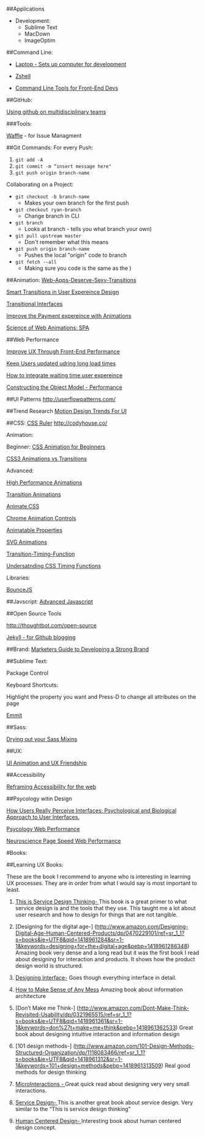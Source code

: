 ##Applications

* Development:
	* Sublime Text
	* MacDown
	* ImageOptim


##Command Line:

* [Laptop - Sets up computer for development](https://github.com/thoughtbot/laptop)

* [Zshell](https://github.com/robbyrussell/oh-my-zsh)

* [Command Line Tools for Front-End Devs](http://seesparkbox.com/foundry/command_line_tools_for_frontend_developers)


##GitHub:

[Using github on multidisciplinary teams](http://viget.com/advance/using-github-on-multidisciplinary-teams)

###Tools:

[Waffle](https://waffle.io) - for Issue Managment

##Git Commands:
For every Push:

1. `git add -A`
2. `git commit -m “insert message here"`
3. `git push origin branch-name`

Collaborating on a Project:

* `git checkout -b branch-name` 
	* Makes your own branch for the first push
* `git checkout ryan-branch` 
	* Change branch in CLI
* `git branch`
	* Looks at branch - tells you what branch your own)
* `git pull upstream master`
	* Don't remember what this means
* `git push origin branch-name`
	* Pushes the local "origin" code to branch
* `git fetch --all` 
	* Making sure you code is the same as the  )



##Animation:
[Web-Apps-Deserve-Sexy-Transitions](https://medium.com/@gem_ray/web-apps-deserve-sexy-transitions-too-8068a5e4cb82)

[Smart Transitions in User Expereince Design](http://www.smashingmagazine.com/2013/10/23/smart-transitions-in-user-experience-design/)

[Transitional Interfaces](https://medium.com/@pasql/transitional-interfaces-926eb80d64e3)

[Improve the Payment expereince with Animations](https://medium.com/@michaelvillar/improve-the-payment-experience-with-animations-3d1b0a9b810e)

[Science of Web Animations: SPA](http://una.github.io/spa/)

##Web Performance

[Improve UX Through Front-End Performance](http://alistapart.com/article/improving-ux-through-front-end-performance)

[Keep Users updated udring long load times](http://www.uxbooth.com/articles/keep-users-updated-during-long-load-times/)

[How to integrate waiting time user expereince](http://blog.usabilla.com/how-to-integrate-waiting-time-user-experience/)

[Constructing the Object Model - Performance](https://developers.google.com/web/fundamentals/performance/critical-rendering-path/constructing-the-object-model)


##UI Patterns
http://userflowpatterns.com/

##Trend Research
[Motion Design Trends For UI](https://econsultancy.com/blog/65140-14-motion-design-trends-for-web-and-mobile-interfaces#i.cg3rva13nzfgbw)

##CSS: 
[CSS Ruler](http://katydecorah.com/css-ruler/)
http://codyhouse.co/


Animation: 

Beginner:
[CSS Animation for Beginners](http://robots.thoughtbot.com/css-animation-for-beginners)

[CSS3 Animations vs Transitions](http://www.kirupa.com/html5/css3_animations_vs_transitions.htm)


Advanced:

[High Performance Animations](http://www.html5rocks.com/en/tutorials/speed/high-performance-animations/)

[Transition Animations](http://learn.shayhowe.com/advanced-html-css/transitions-animations/)

[Animate.CSS](http://daneden.github.io/animate.css/)

[Chrome Animation Controls](http://valhead.com/2015/01/06/quick-tip-chrome-animation-controls/)

[Animatable Properties](http://leaverou.github.io/animatable/)

[SVG Animations](http://css-tricks.com/guide-svg-animations-smil/)

[Transition-Timing-Function](http://css-tricks.com/almanac/properties/t/transition-timing-function/)

[Undersatnding CSS Timing Functions](http://www.smashingmagazine.com/2014/04/15/understanding-css-timing-functions/)

Libraries:

[BounceJS](http://bouncejs.com/)

##Javscript:
[Advanced Javascript](http://ejohn.org/apps/learn/)

##Open Source Tools

http://thoughtbot.com/open-source

[Jekyll - for Github blogging](http://jekyllrb.com/docs/usage/)

##Brand:
[Marketers Guide to Developing a Strong Brand](http://blog.hubspot.com/blog/tabid/6307/bid/34238/The-Marketer-s-Guide-to-Developing-a-Strong-Brand-Identity.aspx)

##Sublime Text:

Package Control

Keyboard Shortcuts: 

Highlight the property you want and Press-D to change all attributes on the page

[Emmit](http://emmet.io/ )

##Sass:

[Drying out your Sass Mixins](http://alistapart.com/article/dry-ing-out-your-sass-mixins)

##UX:

[UI Animation and UX Friendship](http://alistapart.com/article/ui-animation-and-ux-a-not-so-secret-friendship)


##Accessibility

[Reframing Accessibility for the web](http://alistapart.com/article/reframing-accessibility-for-the-web)

##Psycology witin Design

[How Users Really Perceive Interfaces: Psychological and Biological Approach to User Interfaces.](https://medium.com/@kresokraljevic/how-users-really-perceive-interfaces-psychological-and-biological-approach-to-user-interfaces-c1271e0225c7)

[Psycology Web Performance](http://www.websiteoptimization.com/speed/tweak/psychology-web-performance/)

[Neuroscience Page Speed Web Performance](http://www.webperformancetoday.com/2012/03/21/neuroscience-page-speed-web-performance/)

#Books:

##Learning UX Books:

These are the book I recommend to anyone who is interesting in learning UX processes. They are in order from what I would say is most important to least.

1. [This is Service Design Thinking- ](http://www.amazon.com/This-Service-Design-Thinking-Basics/dp/1118156307/ref=sr_1_1?s=books&ie=UTF8&qid=1418961298&sr=1-1&keywords=this+is+service+design+thinking&pebp=1418961299763)
This book is a great primer to what service design is and the tools that they use. This taught me a lot about user research and how to design for things that are not tangible.

2. [Designing for the digital age-]
(http://www.amazon.com/Designing-Digital-Age-Human-Centered-Products/dp/0470229101/ref=sr_1_1?s=books&ie=UTF8&qid=1418961284&sr=1-1&keywords=designing+for+the+digital+age&pebp=1418961286348)
Amazing book very dense and a long read but it was the first book I read about designing for interaction and products. It shows how the product design world is structured.

3. [Designing Interface-](http://www.amazon.com/Designing-Interfaces-Jenifer-Tidwell/dp/1449379702/ref=pd_sim_b_1?ie=UTF8&refRID=1B8EM0PGB9KCQW1JRT2Z)
Goes though everything interface in detail.

4. [How to Make Sense of Any Mess](http://www.amazon.com/How-Make-Sense-Any-Mess/dp/1500615994/ref=sr_1_1?s=books&ie=UTF8&qid=1418961437&sr=1-1&keywords=make+sense+of+any+mess&pebp=1418961440157)
Amazing book about information architecture

5. [Don’t Make me Think-]
(http://www.amazon.com/Dont-Make-Think-Revisited-Usability/dp/0321965515/ref=sr_1_1?s=books&ie=UTF8&qid=1418961361&sr=1-1&keywords=don%27t+make+me+think&pebp=1418961362533)
Great book about designing intuitive interaction and information design 

6. [101 design methods-] 
(http://www.amazon.com/101-Design-Methods-Structured-Organization/dp/1118083466/ref=sr_1_1?s=books&ie=UTF8&qid=1418961312&sr=1-1&keywords=101+design+methods&pebp=1418961313509)
Real good methods for design thinking

7. [MicroInteractions - ](http://www.amazon.com/Microinteractions-Full-Color-Designing-Details/dp/1491945923/ref=sr_1_1?s=books&ie=UTF8&qid=1418961325&sr=1-1&keywords=microinteractions&pebp=1418961326860)
Great quick read about designing very very small interactions.

8. [Service Design- ](http://www.amazon.com/Service-Design-Implementation-Andy-Polaine/dp/1933820330/ref=sr_1_1?s=books&ie=UTF8&qid=1418961335&sr=1-1&keywords=service+design)
This is another great book about service design. Very similar to the “This is service design thinking"

9. [Human Centered Design- ](http://www.amazon.com/Human-Centered-Design-Toolkit-Open-Source-Developing/dp/0984645705/ref=sr_1_4?s=books&ie=UTF8&qid=1418961346&sr=1-4&keywords=human+centered+design&pebp=1418961349898)
Interesting book about human centered design concept. 

